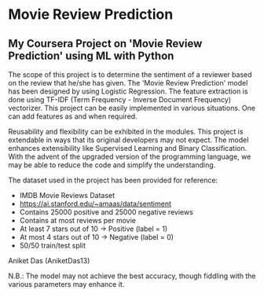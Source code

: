 # Movie Review Prediction
My Coursera Project on 'Movie Review Prediction' using ML with Python
--------------------------------------------------------------------

The scope of this project is to determine the sentiment of a reviewer based on the review that he/she has given. The 'Movie Review Prediction' model has been designed by using Logistic Regression. The feature extraction is done using TF-IDF (Term Frequency - Inverse Document Frequency) vectorizer. This project can be easily implemented in various situations. One can add features as and when required.

Reusability and flexibility can be exhibited in the modules. This project is extendable in ways that its original developers may not expect. The model enhances extensibility like Supervised Learning and Binary Classification.
With the advent of the upgraded version of the programming language, we may be able to reduce the code and simplify the understanding.

The dataset used in the project has been provided for reference:
- IMDB Movie Reviews Dataset
- https://ai.stanford.edu/~amaas/data/sentiment
- Contains 25000 positive and 25000 negative reviews
- Contains at most reviews per movie
- At least 7 stars out of 10 → Positive (label = 1)
- At most 4 stars out of 10 → Negative (label = 0)
- 50/50 train/test split

Aniket Das (AniketDas13)

N.B.: The model may not achieve the best accuracy, though fiddling with the various parameters may enhance it.